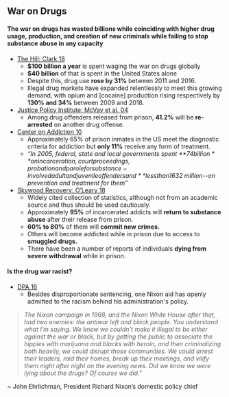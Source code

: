 ## War on Drugs

#### The war on drugs has wasted billions while coinciding with higher drug usage, production, and creation of new criminals while failing to stop substance abuse in any capacity

*   [The Hill: Clark 18](https://thehill.com/opinion/healthcare/417228-another-decade-lost-to-the-global-war-on-drugs)
    *   **$100 billion a year** is spent waging the war on drugs globally
    *   **$40 billion** of that is spent in the United States alone
    *   Despite this, drug use **rose by 31%** between 2011 and 2016. 
    *   Illegal drug markets have expanded relentlessly to meet this growing demand, with opium and [cocaine] production rising respectively by **130% and 34%** between 2009 and 2018.
*   [Justice Policy Institute: McVay et al. 04](http://www.justicepolicy.org/uploads/justicepolicy/documents/04-01_rep_mdtreatmentorincarceration_ac-dp.pdf) 
    *   Among drug offenders released from prison, **41.2%** will be **re-arrested** on another drug offense.
*   [Center on Addiction 10](https://www.centeronaddiction.org/newsroom/press-releases/2010-behind-bars-II)
    *   Approximately 65% of prison inmates in the US meet the diagnostic criteria for addiction but **only 11%** receive any form of treatment.
    *   _“In 2005, federal, state and local governments spent **$74 billion** on incarceration, court proceedings, probation and parole for substance-involved adult and juvenile offenders and **less than 1%** of that amount—$632 million--on prevention and treatment for them”_
*   [Skywood Recovery: O’Leary 18](https://skywoodrecovery.com/why-imprisonment-is-more-harm-than-help-to-addicted-offenders/)
    *   Widely cited collection of statistics, although not from an academic source and thus should be used cautiously. 
    *   Approximately **95%** of incarcerated addicts will **return to substance abuse** after their release from prison.
    *   **60% to 80%** of them will **commit new crimes.**
    *   Others will become addicted while in prison due to access to **smuggled drugs.**
    *   There have been a number of reports of individuals **dying from severe withdrawal** while in prison.

#### Is the drug war racist?

*   [DPA 16](https://www.drugpolicy.org/press-release/2016/03/top-adviser-richard-nixon-admitted-war-drugs-was-policy-tool-go-after-anti)
    *   Besides disproportionate sentencing, one Nixon aid has openly admitted to the racism behind his administration's policy.


> *The Nixon campaign in 1968, and the Nixon White House after that, had two enemies: the antiwar left and black people. You understand what I’m saying. We knew we couldn’t make it illegal to be either against the war or black, but by getting the public to associate the hippies with marijuana and blacks with heroin, and then criminalizing both heavily, we could disrupt those communities. We could arrest their leaders, raid their homes, break up their meetings, and vilify them night after night on the evening news. Did we know we were lying about the drugs? Of course we did."*


~ John Ehrlichman, President Richard Nixon’s domestic policy chief
